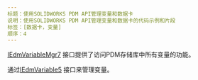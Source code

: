 ```yaml
---
标题：使用SOLIDWORKS PDM API管理变量和数据卡
说明：使用SOLIDWORKS PDM API管理变量和数据卡的代码示例和片段
标签：[数据卡，变量]
顺序：4
---
```


[IEdmVariableMgr7](https://help.solidworks.com/2016/english/api/epdmapi/EPDM.Interop.epdm~EPDM.Interop.epdm.IEdmVariableMgr7.html) 接口提供了访问PDM存储库中所有变量的功能。

通过[IEdmVariable5](https://help.solidworks.com/2017/English/api/epdmapi/EPDM.Interop.epdm~EPDM.Interop.epdm.IEdmVariable5.html) 接口来管理变量。